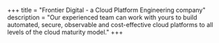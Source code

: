 +++
title = "Frontier Digital - a Cloud Platform Engineering company"
description = "Our experienced team can work with yours to build automated, secure, observable and cost-effective cloud platforms to all levels of the cloud maturity model."
+++
